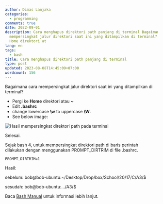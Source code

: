 ```yaml
---
author: Dimas Lanjaka
categories:
  - programming
comments: true
date: 2022-09-01
description: Cara menghapus direktori path panjang di terminal Bagaimana cara
  mempersingkat jalur direktori saat ini yang ditampilkan di terminal? Pergi ke
  Home direktori at
lang: en
tags:
  - bash
title: Cara menghapus direktori path panjang di terminal
type: post
updated: 2023-08-08T14:45:09+07:00
wordcount: 156
---
```


Bagaimana cara mempersingkat jalur direktori saat ini yang ditampilkan di terminal? 

- Pergi ke **Home** direktori atau **~**
- Edit **.bashrc**
- change lowercase **\w** to uppercase **\W**.
- See below image:

![Hasil mempersingkat direktori path pada terminal](https://user-images.githubusercontent.com/12471057/197099003-41e4e0c3-8f3b-43bb-af66-466956a1d9a0.png)

Selesai.

Sejak bash 4, untuk mempersingkat direktori path di baris perintah dilakukan dengan menggunakan PROMPT_DIRTRIM di file .bashrc.
```properties
PROMPT_DIRTRIM=1
```
Hasil:

sebelum: bob@bob-ubuntu:~/Desktop/Drop/box/School/20/17/C/A3/$

sesudah: bob@bob-ubuntu:.../A3/$

Baca [Bash Manual](https://www.gnu.org/software/bash/manual/html_node/Bash-Variables.html#index-PROMPT_005fDIRTRIM) untuk informasi lebih lanjut.

